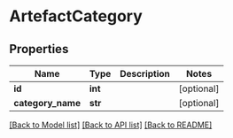 # ArtefactCategory

## Properties
Name | Type | Description | Notes
------------ | ------------- | ------------- | -------------
**id** | **int** |  | [optional] 
**category_name** | **str** |  | [optional] 

[[Back to Model list]](../README.md#documentation-for-models) [[Back to API list]](../README.md#documentation-for-api-endpoints) [[Back to README]](../README.md)


